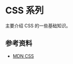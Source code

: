 # CSS 系列

主要介绍 CSS 的一些基础知识。

## 参考资料

- [MDN CSS](https://developer.mozilla.org/zh-CN/docs/Web/CSS)
